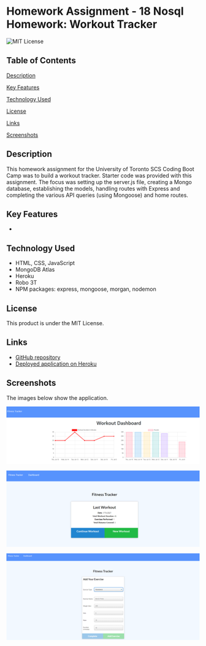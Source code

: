 # Homework Assignment - 18 Nosql Homework: Workout Tracker
![MIT License](https://img.shields.io/badge/license-MIT%20License-blue.svg)

## Table of Contents
[Description](#description)

[Key Features](#key-features)

[Technology Used](#technology-used)

[License](#license)

[Links](#links)

[Screenshots](#screenshots)

## Description
This homework assignment for the University of Toronto SCS Coding Boot Camp was to build a workout tracker. Starter code was provided with this assignment. The focus was setting up the server.js file, creating a Mongo database, establishing the models, handling routes with Express and completing the various API queries (using Mongoose) and home routes.

## Key Features
-

## Technology Used
- HTML, CSS, JavaScript
- MongoDB Atlas
- Heroku
- Robo 3T
- NPM packages: express, mongoose, morgan, nodemon

## License
This product is under the MIT License.

## Links
- [GitHub repository](https://github.com/darylnauman/workout-tracker)
- [Deployed application on Heroku]()

## Screenshots
The images below show the application.

![Screenshot of workout tracker.](./public/images/workout-tracker-screenshot-01.png)

![Screenshot of workout tracker.](./public/images/workout-tracker-screenshot-02.png)

![Screenshot of workout tracker.](./public/images/workout-tracker-screenshot-03.png)